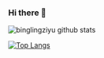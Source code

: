 ### Hi there 👋

![binglingziyu github stats](https://github-readme-stats.vercel.app/api?username=gongluck&show_icons=true&theme=radical)

[![Top Langs](https://github-readme-stats.vercel.app/api/top-langs/?username=gongluck&layout=compact)](https://github.com/anuraghazra/github-readme-stats)

<!--
**binglingziyu/binglingziyu** is a ✨ _special_ ✨ repository because its `README.md` (this file) appears on your GitHub profile.

Here are some ideas to get you started:

- 🔭 I’m currently working on C++, Golang etc...
- 🌱 I’m currently learning Audio/Video Technology
- 👯 I’m looking to collaborate on any
- 🤔 I’m looking for help with github
- 💬 Ask me about Audio/Video Technology
- 📫 How to reach me: gongluck93@gmail.com
- 😄 Pronouns: gongluck
- ⚡ Fun fact: Trying to make money because I'm poor
-->
